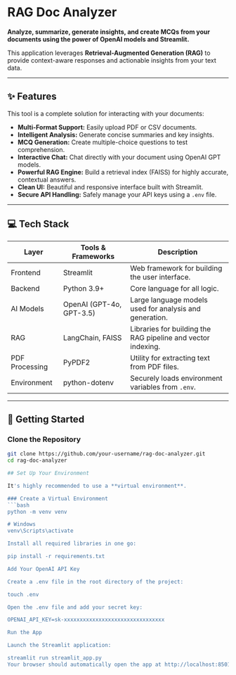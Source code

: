 # RAG Doc Analyzer

**Analyze, summarize, generate insights, and create MCQs from your documents using the power of OpenAI models and Streamlit.**  

This application leverages **Retrieval-Augmented Generation (RAG)** to provide context-aware responses and actionable insights from your text data.

---

## ✨ Features

This tool is a complete solution for interacting with your documents:

- **Multi-Format Support:** Easily upload PDF or CSV documents.  
- **Intelligent Analysis:** Generate concise summaries and key insights.  
- **MCQ Generation:** Create multiple-choice questions to test comprehension.  
- **Interactive Chat:** Chat directly with your document using OpenAI GPT models.  
- **Powerful RAG Engine:** Build a retrieval index (FAISS) for highly accurate, contextual answers.  
- **Clean UI:** Beautiful and responsive interface built with Streamlit.  
- **Secure API Handling:** Safely manage your API keys using a `.env` file.

---

## 💻 Tech Stack

| Layer       | Tools & Frameworks      | Description                                           |
|------------|------------------------|-------------------------------------------------------|
| Frontend   | Streamlit              | Web framework for building the user interface.      |
| Backend    | Python 3.9+            | Core language for all logic.                        |
| AI Models  | OpenAI (GPT-4o, GPT-3.5)| Large language models used for analysis and generation. |
| RAG        | LangChain, FAISS       | Libraries for building the RAG pipeline and vector indexing. |
| PDF Processing | PyPDF2              | Utility for extracting text from PDF files.         |
| Environment | python-dotenv          | Securely loads environment variables from `.env`.   |

---

## 🚀 Getting Started

### Clone the Repository
```bash
git clone https://github.com/your-username/rag-doc-analyzer.git
cd rag-doc-analyzer

## Set Up Your Environment

It's highly recommended to use a **virtual environment**.

### Create a Virtual Environment
```bash
python -m venv venv

# Windows
venv\Scripts\activate

Install all required libraries in one go:

pip install -r requirements.txt

Add Your OpenAI API Key

Create a .env file in the root directory of the project:

touch .env

Open the .env file and add your secret key:

OPENAI_API_KEY=sk-xxxxxxxxxxxxxxxxxxxxxxxxxxxxxxxx

Run the App

Launch the Streamlit application:

streamlit run streamlit_app.py
Your browser should automatically open the app at http://localhost:8501
